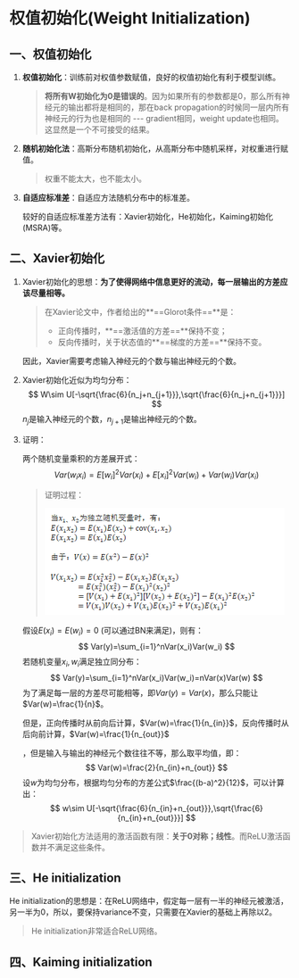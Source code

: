 # 权值初始化(Weight Initialization)

## 一、权值初始化

1. **权值初始化**：训练前对权值参数赋值，良好的权值初始化有利于模型训练。

   > **将所有W初始化为0是错误的**。因为如果所有的参数都是0，那么所有神经元的输出都将是相同的，那在back propagation的时候同一层内所有神经元的行为也是相同的 --- gradient相同，weight update也相同。这显然是一个不可接受的结果。

2. **随机初始化法**：高斯分布随机初始化，从高斯分布中随机采样，对权重进行赋值。

   > 权重不能太大，也不能太小。

3. **自适应标准差**：自适应方法随机分布中的标准差。

   较好的自适应标准差方法有：Xavier初始化，He初始化，Kaiming初始化(MSRA)等。



## 二、Xavier初始化

1. Xavier初始化的思想：**为了使得网络中信息更好的流动，每一层输出的方差应该尽量相等。**

   > 在Xavier论文中，作者给出的**==Glorot条件==**是：
   >
   > + 正向传播时，**==激活值的方差==**保持不变；
   > + 反向传播时，关于状态值的**==梯度的方差==**保持不变。

   因此，Xavier需要考虑输入神经元的个数与输出神经元的个数。

2. Xavier初始化近似为均匀分布：
   $$
   W\sim U[-\sqrt{\frac{6}{n_j+n_{j+1}}},\sqrt{\frac{6}{n_j+n_{j+1}}}]
   $$
   $n_j$是输入神经元的个数，$n_{j+1}$是输出神经元的个数。

3. 证明：

   两个随机变量乘积的方差展开式：
   $$
   Var(w_ix_i)=E[w_i]^2Var(x_i)+E[x_i]^2Var(w_i)+Var(w_i)Var(x_i)
   $$

   >证明过程：
   >
   >![](square_error_formula.jpg)

   假设$E(x_i)=E(w_i)=0$ (可以通过BN来满足)，则有：
   $$
   Var(y)=\sum_{i=1}^nVar(x_i)Var(w_i)
   $$
   若随机变量$x_i,w_i$满足独立同分布：
   $$
   Var(y)=\sum_{i=1}^nVar(x_i)Var(w_i)=nVar(x)Var(w)
   $$
   为了满足每一层的方差尽可能相等，即$Var(y)=Var(x)$，那么只能让$Var(w)=\frac{1}{n}$。

   但是，正向传播时从前向后计算，$Var(w)=\frac{1}{n_{in}}$，反向传播时从后向前计算，$Var(w)=\frac{1}{n_{out}}$

   ，但是输入与输出的神经元个数往往不等，那么取平均值，即：
   $$
   Var(w)=\frac{2}{n_{in}+n_{out}}
   $$
   设$w$为均匀分布，根据均匀分布的方差公式$\frac{(b-a)^2}{12}$，可以计算出：
   $$
   w\sim U[-\sqrt{\frac{6}{n_{in}+n_{out}}},\sqrt{\frac{6}{n_{in}+n_{out}}}]
   $$

> Xavier初始化方法适用的激活函数有限：**关于0对称；线性**。而ReLU激活函数并不满足这些条件。



## 三、He  initialization

He initialization的思想是：在ReLU网络中，假定每一层有一半的神经元被激活，另一半为0，所以，要保持variance不变，只需要在Xavier的基础上再除以2。

> He initialization非常适合ReLU网络。



## 四、Kaiming initialization

